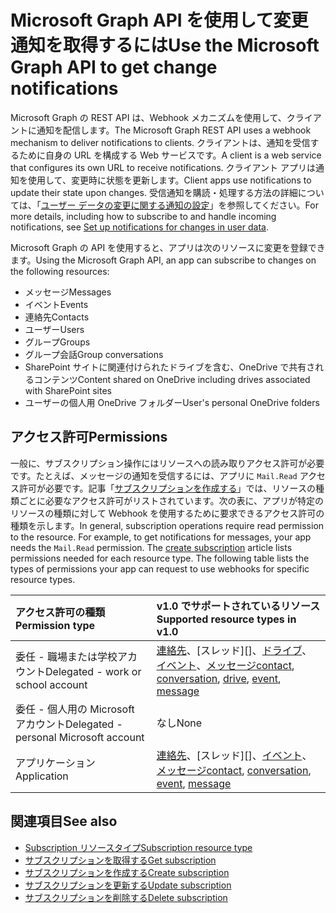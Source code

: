 # <a name="use-the-microsoft-graph-api-to-get-change-notifications"></a><span data-ttu-id="ad064-101">Microsoft Graph API を使用して変更通知を取得するには</span><span class="sxs-lookup"><span data-stu-id="ad064-101">Use the Microsoft Graph API to get change notifications</span></span>

<span data-ttu-id="ad064-102">Microsoft Graph の REST API は、Webhook メカニズムを使用して、クライアントに通知を配信します。</span><span class="sxs-lookup"><span data-stu-id="ad064-102">The Microsoft Graph REST API uses a webhook mechanism to deliver notifications to clients.</span></span> <span data-ttu-id="ad064-103">クライアントは、通知を受信するために自身の URL を構成する Web サービスです。</span><span class="sxs-lookup"><span data-stu-id="ad064-103">A client is a web service that configures its own URL to receive notifications.</span></span> <span data-ttu-id="ad064-104">クライアント アプリは通知を使用して、変更時に状態を更新します。</span><span class="sxs-lookup"><span data-stu-id="ad064-104">Client apps use notifications to update their state upon changes.</span></span> <span data-ttu-id="ad064-105">受信通知を購読・処理する方法の詳細については、「[ユーザー データの変更に関する通知の設定](../../../concepts/webhooks.md)」を参照してください。</span><span class="sxs-lookup"><span data-stu-id="ad064-105">For more details, including how to subscribe to and handle incoming notifications, see [Set up notifications for changes in user data](../../../concepts/webhooks.md).</span></span>

<span data-ttu-id="ad064-106">Microsoft Graph の API を使用すると、アプリは次のリソースに変更を登録できます。</span><span class="sxs-lookup"><span data-stu-id="ad064-106">Using the Microsoft Graph API, an app can subscribe to changes on the following resources:</span></span>

- <span data-ttu-id="ad064-107">メッセージ</span><span class="sxs-lookup"><span data-stu-id="ad064-107">Messages</span></span>
- <span data-ttu-id="ad064-108">イベント</span><span class="sxs-lookup"><span data-stu-id="ad064-108">Events</span></span>
- <span data-ttu-id="ad064-109">連絡先</span><span class="sxs-lookup"><span data-stu-id="ad064-109">Contacts</span></span>
- <span data-ttu-id="ad064-110">ユーザー</span><span class="sxs-lookup"><span data-stu-id="ad064-110">Users</span></span>
- <span data-ttu-id="ad064-111">グループ</span><span class="sxs-lookup"><span data-stu-id="ad064-111">Groups</span></span>
- <span data-ttu-id="ad064-112">グループ会話</span><span class="sxs-lookup"><span data-stu-id="ad064-112">Group conversations</span></span>
- <span data-ttu-id="ad064-113">SharePoint サイトに関連付けられたドライブを含む、OneDrive で共有されるコンテンツ</span><span class="sxs-lookup"><span data-stu-id="ad064-113">Content shared on OneDrive including drives associated with SharePoint sites</span></span>
- <span data-ttu-id="ad064-114">ユーザーの個人用 OneDrive フォルダー</span><span class="sxs-lookup"><span data-stu-id="ad064-114">User's personal OneDrive folders</span></span>

## <a name="permissions"></a><span data-ttu-id="ad064-115">アクセス許可</span><span class="sxs-lookup"><span data-stu-id="ad064-115">Permissions</span></span>

<span data-ttu-id="ad064-p102">一般に、サブスクリプション操作にはリソースへの読み取りアクセス許可が必要です。たとえば、メッセージの通知を受信するには、アプリに `Mail.Read` アクセス許可が必要です。記事「[サブスクリプションを作成する](../api/subscription_post_subscriptions.md)」では、リソースの種類ごとに必要なアクセス許可がリストされています。次の表に、アプリが特定のリソースの種類に対して Webhook を使用するために要求できるアクセス許可の種類を示します。</span><span class="sxs-lookup"><span data-stu-id="ad064-p102">In general, subscription operations require read permission to the resource. For example, to get notifications for messages, your app needs the `Mail.Read` permission. The [create subscription](../api/subscription_post_subscriptions.md) article lists permissions needed for each resource type. The following table lists the types of permissions your app can request to use webhooks for specific resource types.</span></span>

| <span data-ttu-id="ad064-120">アクセス許可の種類</span><span class="sxs-lookup"><span data-stu-id="ad064-120">Permission type</span></span>                        | <span data-ttu-id="ad064-121">v1.0 でサポートされているリソース</span><span class="sxs-lookup"><span data-stu-id="ad064-121">Supported resource types in v1.0</span></span>                                 |
| :------------------------------------- | :--------------------------------------------------------------- |
| <span data-ttu-id="ad064-122">委任 - 職場または学校アカウント</span><span class="sxs-lookup"><span data-stu-id="ad064-122">Delegated - work or school account</span></span>     | <span data-ttu-id="ad064-123">[連絡先][]、[スレッド][]、[ドライブ][]、[イベント][]、[メッセージ][]</span><span class="sxs-lookup"><span data-stu-id="ad064-123">[contact][], [conversation][], [drive][], [event][], [message][]</span></span> |
| <span data-ttu-id="ad064-124">委任 - 個人用の Microsoft アカウント</span><span class="sxs-lookup"><span data-stu-id="ad064-124">Delegated - personal Microsoft account</span></span> | <span data-ttu-id="ad064-125">なし</span><span class="sxs-lookup"><span data-stu-id="ad064-125">None</span></span>                                                             |
| <span data-ttu-id="ad064-126">アプリケーション</span><span class="sxs-lookup"><span data-stu-id="ad064-126">Application</span></span>                            | <span data-ttu-id="ad064-127">[連絡先][]、[スレッド][]、[イベント][]、[メッセージ][]</span><span class="sxs-lookup"><span data-stu-id="ad064-127">[contact][], [conversation][], [event][], [message][]</span></span>            |

## <a name="see-also"></a><span data-ttu-id="ad064-128">関連項目</span><span class="sxs-lookup"><span data-stu-id="ad064-128">See also</span></span>

- [<span data-ttu-id="ad064-129">Subscription リソースタイプ</span><span class="sxs-lookup"><span data-stu-id="ad064-129">Subscription resource type</span></span>](./subscription.md)
- [<span data-ttu-id="ad064-130">サブスクリプションを取得する</span><span class="sxs-lookup"><span data-stu-id="ad064-130">Get subscription</span></span>](../api/subscription_get.md)
- [<span data-ttu-id="ad064-131">サブスクリプションを作成する</span><span class="sxs-lookup"><span data-stu-id="ad064-131">Create subscription</span></span>](../api/subscription_post_subscriptions.md)
- [<span data-ttu-id="ad064-132">サブスクリプションを更新する</span><span class="sxs-lookup"><span data-stu-id="ad064-132">Update subscription</span></span>](../api/subscription_update.md)
- [<span data-ttu-id="ad064-133">サブスクリプションを削除する</span><span class="sxs-lookup"><span data-stu-id="ad064-133">Delete subscription</span></span>](../api/subscription_delete.md)

[連絡先]: ./contact.md
[contact]: ./contact.md
[会話]: ./conversation.md
[conversation]: ./conversation.md
[ドライブ]: ./drive.md
[drive]: ./drive.md
[イベント]: ./event.md
[event]: ./event.md
[メッセージ]: ./message.md
[message]: ./message.md
